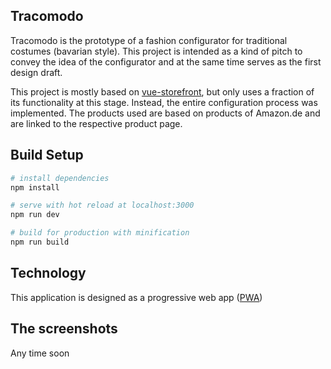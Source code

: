 ## Tracomodo
Tracomodo is the prototype of a fashion configurator for traditional costumes (bavarian style).
This project is intended as a kind of pitch to convey the idea of the configurator and at the same time serves as the first design draft.

This project is mostly based on [vue-storefront](https://github.com/DivanteLtd/vue-storefront/), but only uses a fraction of its functionality at this stage. Instead, the entire configuration process was implemented. 
The products used are based on products of Amazon.de and are linked to the respective product page.

## Build Setup

``` bash
# install dependencies
npm install

# serve with hot reload at localhost:3000
npm run dev

# build for production with minification
npm run build
```

## Technology
This application is designed as a progressive web app ([PWA](https://developers.google.com/web/progressive-web-apps/))

## The screenshots
Any time soon

